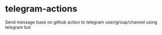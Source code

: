 # telegram-actions
Send message base on github action to telegram user/group/channel using telegram bot
